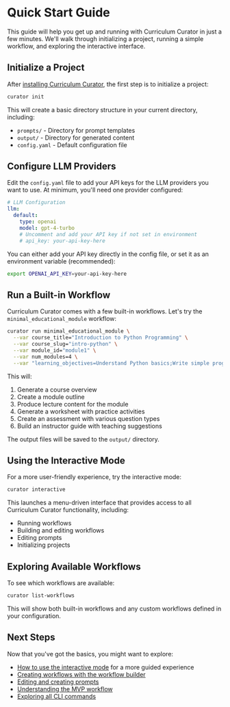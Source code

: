 # Quick Start Guide

This guide will help you get up and running with Curriculum Curator in just a few minutes. We'll walk through initializing a project, running a simple workflow, and exploring the interactive interface.

## Initialize a Project

After [installing Curriculum Curator](installation.md), the first step is to initialize a project:

```bash
curator init
```

This will create a basic directory structure in your current directory, including:

- `prompts/` - Directory for prompt templates
- `output/` - Directory for generated content
- `config.yaml` - Default configuration file

## Configure LLM Providers

Edit the `config.yaml` file to add your API keys for the LLM providers you want to use. At minimum, you'll need one provider configured:

```yaml
# LLM Configuration
llm:
  default:
    type: openai
    model: gpt-4-turbo
    # Uncomment and add your API key if not set in environment
    # api_key: your-api-key-here
```

You can either add your API key directly in the config file, or set it as an environment variable (recommended):

```bash
export OPENAI_API_KEY=your-api-key-here
```

## Run a Built-in Workflow

Curriculum Curator comes with a few built-in workflows. Let's try the `minimal_educational_module` workflow:

```bash
curator run minimal_educational_module \
  --var course_title="Introduction to Python Programming" \
  --var course_slug="intro-python" \
  --var module_id="module1" \
  --var num_modules=4 \
  --var "learning_objectives=Understand Python basics;Write simple programs"
```

This will:
1. Generate a course overview
2. Create a module outline
3. Produce lecture content for the module
4. Generate a worksheet with practice activities
5. Create an assessment with various question types
6. Build an instructor guide with teaching suggestions

The output files will be saved to the `output/` directory.

## Using the Interactive Mode

For a more user-friendly experience, try the interactive mode:

```bash
curator interactive
```

This launches a menu-driven interface that provides access to all Curriculum Curator functionality, including:

- Running workflows
- Building and editing workflows
- Editing prompts
- Initializing projects

## Exploring Available Workflows

To see which workflows are available:

```bash
curator list-workflows
```

This will show both built-in workflows and any custom workflows defined in your configuration.

## Next Steps

Now that you've got the basics, you might want to explore:

- [How to use the interactive mode](../guides/interactive-mode.md) for a more guided experience
- [Creating workflows with the workflow builder](../guides/workflow-builder.md)
- [Editing and creating prompts](../guides/prompt-editor.md)
- [Understanding the MVP workflow](../guides/mvp-workflow.md)
- [Exploring all CLI commands](../guides/cli-reference.md)